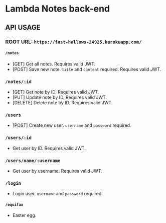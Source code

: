 # Lambda Notes back-end

## API USAGE
### ROOT URL: `https://fast-hollows-24925.herokuapp.com/`

#### `/notes`
- [GET] Get all notes. Requires valid JWT.
- [POST] Save new note. `title` and `content` required. Requires valid JWT.

### `/notes/:id`
- [GET] Get note by ID. Requires valid JWT.
- [PUT] Update note by ID. Requires valid JWT.
- [DELETE] Delete note by ID. Requires valid JWT.

### `/users`
- [POST] Create new user. `username` and `password` required.

### `/users/:id`
- Get user by ID. Requires valid JWT.

### `/users/name/:username`
- Get user by username. Requires valid JWT.

### `/login`
- Login user. `username` and `password` required.

#### `/equifax`
- Easter egg.
